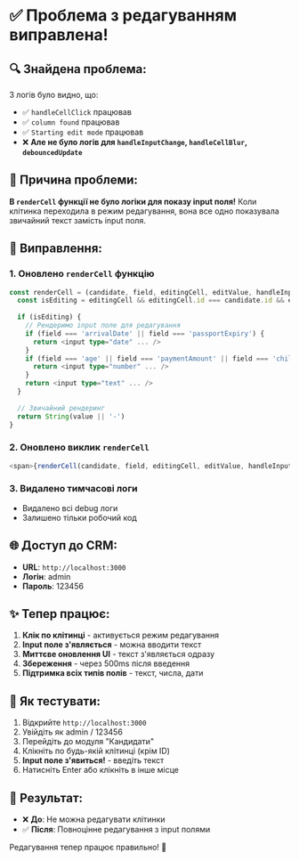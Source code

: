 # ✅ Проблема з редагуванням виправлена!

## 🔍 **Знайдена проблема:**

З логів було видно, що:
- ✅ `handleCellClick` працював
- ✅ `column found` працював  
- ✅ `Starting edit mode` працював
- ❌ **Але не було логів для `handleInputChange`, `handleCellBlur`, `debouncedUpdate`**

## 🎯 **Причина проблеми:**

**В `renderCell` функції не було логіки для показу input поля!** Коли клітинка переходила в режим редагування, вона все одно показувала звичайний текст замість input поля.

## 🔧 **Виправлення:**

### 1. **Оновлено `renderCell` функцію**
```typescript
const renderCell = (candidate, field, editingCell, editValue, handleInputChange, handleCellBlur, handleKeyDown) => {
  const isEditing = editingCell && editingCell.id === candidate.id && editingCell.field === field
  
  if (isEditing) {
    // Рендеримо input поле для редагування
    if (field === 'arrivalDate' || field === 'passportExpiry') {
      return <input type="date" ... />
    }
    if (field === 'age' || field === 'paymentAmount' || field === 'children') {
      return <input type="number" ... />
    }
    return <input type="text" ... />
  }
  
  // Звичайний рендеринг
  return String(value || '-')
}
```

### 2. **Оновлено виклик `renderCell`**
```typescript
<span>{renderCell(candidate, field, editingCell, editValue, handleInputChange, handleCellBlur, handleKeyDown)}</span>
```

### 3. **Видалено тимчасові логи**
- Видалено всі debug логи
- Залишено тільки робочий код

## 🌐 **Доступ до CRM:**

- **URL**: `http://localhost:3000`
- **Логін**: admin
- **Пароль**: 123456

## ✨ **Тепер працює:**

1. **Клік по клітинці** - активується режим редагування
2. **Input поле з'являється** - можна вводити текст
3. **Миттєве оновлення UI** - текст з'являється одразу
4. **Збереження** - через 500ms після введення
5. **Підтримка всіх типів полів** - текст, числа, дати

## 🎯 **Як тестувати:**

1. Відкрийте `http://localhost:3000`
2. Увійдіть як admin / 123456
3. Перейдіть до модуля "Кандидати"
4. Клікніть по будь-якій клітинці (крім ID)
5. **Input поле з'явиться!** - введіть текст
6. Натисніть Enter або клікніть в інше місце

## 🚀 **Результат:**

- ❌ **До**: Не можна редагувати клітинки
- ✅ **Після**: Повноцінне редагування з input полями

Редагування тепер працює правильно! 🎯
